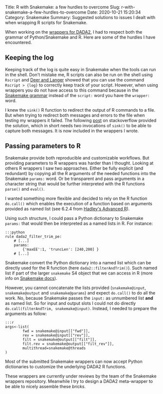 Title: R with Snakemake: a few hurdles to overcome
Slug: r-with-snakemake-a-few-hurdles-to-overcome
Date: 2020-10-21 15:20:34
Category: Snakemake
Summary: Suggested solutions to issues I dealt with when wrapping R scripts for Snakemake.

When working on the [wrappers for DADA2]({filename}/snakemake/legolize-dada2.md), I had to respect both the grammar of Python/Snakemake and R. Here are some of the hurdles I have encountered.

## Keeping the log

Keeping track of the log is quite easy in Snakemake when the tools can run in the shell. Don't mistake me, R scripts can also be run on the shell using `Rscript` and [Deer and Langer](https://lachlandeer.github.io/snakemake-econ-r-tutorial/logging-output-and-errors.html) showed that you can use the command `Rscript > {log}` to correctly keep track of your script. However, when using wrappers you do not have access to this command because in the [Snakemake grammar](https://snakemake.readthedocs.io/en/stable/snakefiles/writing_snakefiles.html#grammar) instead of the `script:` word you have the `wrapper:` word.

I knew the `sink()` R function to redirect the output of R commands to a file. But when trying to redirect both messages and errors to the file when testing my wrappers it failed. The following [post](https://stackoverflow.com/a/48173272) on stackoverflow provided the solution, which in short needs two invocations of `sink()` to be able to capture both messages. It is now included in the wrappers I wrote.

## Passing parameters to R

Snakemake provide both reproducible and customizable workflows. But providing parameters to R wrappers was harder than I thought. Looking at others R wrappers I saw two approaches. Either be fully explicit (and redundant) by copying all the R arguments of the needed functions into the Snakemake `params:` word. Or be transparent and pass arguments in a character string that would be further interpreted with the R functions `parse()` and `eval()`.

I wanted something more flexible and decided to rely on the R function `do.call()` which enables the execution of a function based on arguments provided as named list (see 6.2.4 from [Hadley's Advanced R](https://adv-r.hadley.nz/functions.html#function-fundamentals)).

Using such structure, I could pass a Python dictionary to Snakemake `params:` that would then be interpreted as a named lists in R. For instance:

	:::python
	rule dada2_filter_trim_pe:
	    # [...]
	    params:
	        {'maxEE':1, 'truncLen': [240,200] }
	    # [...]

Snakemake convert the Python dictionary into a named list which can be directly used for the R function (here `dada2::filterAndTrim()`). Such named list if part of the larger `snakemake` S4 object that we can access in R (more info on [Snakemake docs](https://snakemake.readthedocs.io/en/stable/snakefiles/rules.html#external-scripts)). 

However, you cannot concatenate the lists provided (`snakemake@input`, `snakemake@output` and `snakemake@params`) and expect `do.call()` to do all the work. No, because Snakemake passes the `input:` as unnumbered list **and** as named list. So for input and output slots I could not do directly `do.call(filterAndTrim, snakemake@input)`. Instead, I needed to prepare the arguments as follow:

	:::r
	args<-list(
	        fwd = snakemake@input[["fwd"]],
	        rev = snakemake@input[["rev"]],
	        filt = snakemake@output[["filt"]],
	        filt.rev = snakemake@output[["filt_rev"]],
	        multithread=snakemake@threads
	)

Most of the submitted Snakemake wrappers can now accept Python dictionaries to customize the underlying DADA2 R functions.

These wrappers are currently under reviews by the team of the Snakemake wrappers repository. Meanwhile I try to design a DADA2 meta-wrapper to be able to nicely assemble these _bricks_.
